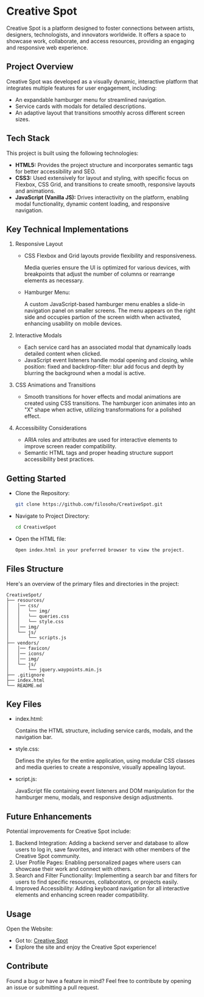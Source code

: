 # Creative Spot

Creative Spot is a platform designed to foster connections between artists, designers, technologists, and innovators worldwide. It offers a space to showcase work, collaborate, and access resources, providing an engaging and responsive web experience.

## Project Overview

Creative Spot was developed as a visually dynamic, interactive platform that integrates multiple features for user engagement, including:

- An expandable hamburger menu for streamlined navigation.
- Service cards with modals for detailed descriptions.
- An adaptive layout that transitions smoothly across different screen sizes.

## Tech Stack

This project is built using the following technologies:

- **HTML5:** Provides the project structure and incorporates semantic tags for better accessibility and SEO.
- **CSS3:** Used extensively for layout and styling, with specific focus on Flexbox, CSS Grid, and transitions to create smooth, responsive layouts and animations.
- **JavaScript (Vanilla JS):** Drives interactivity on the platform, enabling modal functionality, dynamic content loading, and responsive navigation.

## Key Technical Implementations

1.  Responsive Layout

    - CSS Flexbox and Grid layouts provide flexibility and responsiveness.

      Media queries ensure the UI is optimized for various devices, with breakpoints that adjust the number of columns or rearrange elements as necessary.

    * Hamburger Menu:

      A custom JavaScript-based hamburger menu enables a slide-in navigation panel on smaller screens. The menu appears on the right side and occupies partion of the screen width when activated, enhancing usability on mobile devices.

2.  Interactive Modals

    - Each service card has an associated modal that dynamically loads detailed content when clicked.
    - JavaScript event listeners handle modal opening and closing, while position: fixed and backdrop-filter: blur add focus and depth by blurring the background when a modal is active.

3.  CSS Animations and Transitions

    - Smooth transitions for hover effects and modal animations are created using CSS transitions.
      The hamburger icon animates into an "X" shape when active, utilizing transformations for a polished effect.

4.  Accessibility Considerations

    - ARIA roles and attributes are used for interactive elements to improve screen reader compatibility.
    - Semantic HTML tags and proper heading structure support accessibility best practices.

## Getting Started

- Clone the Repository:

  ```bash
  git clone https://github.com/filosoho/CreativeSpot.git
  ```

- Navigate to Project Directory:

  ```bash
  cd CreativeSpot
  ```

- Open the HTML file:

  ```bash
  Open index.html in your preferred browser to view the project.
  ```

## Files Structure

Here's an overview of the primary files and directories in the project:

    CreativeSpot/
    ├── resources/
    │   │── css/
    │   │   └── img/
    │   │   └── queries.css
    │   │   └── style.css
    │   │── img/
    │   └── js/
    │       └── scripts.js
    ├── vendors/
    │   │── favicon/
    │   │── icons/
    │   │── img/
    │   └── js/
    │       └── jquery.waypoints.min.js
    ├── .gitignore
    ├── index.html
    └── README.md

## Key Files

- index.html:

  Contains the HTML structure, including service cards, modals, and the navigation bar.

- style.css:

  Defines the styles for the entire application, using modular CSS classes and media queries to create a responsive, visually appealing layout.

- script.js:

  JavaScript file containing event listeners and DOM manipulation for the hamburger menu, modals, and responsive design adjustments.

## Future Enhancements

Potential improvements for Creative Spot include:

1. Backend Integration: Adding a backend server and database to allow users to log in, save favorites, and interact with other members of the Creative Spot community.
2. User Profile Pages: Enabling personalized pages where users can showcase their work and connect with others.
3. Search and Filter Functionality: Implementing a search bar and filters for users to find specific resources, collaborators, or projects easily.
4. Improved Accessibility: Adding keyboard navigation for all interactive elements and enhancing screen reader compatibility.

## Usage

Open the Website:

- Got to: [Creative Spot](https://creative-spot.netlify.app)
- Explore the site and enjoy the Creative Spot experience!

## Contribute

Found a bug or have a feature in mind? Feel free to contribute by opening an issue or submitting a pull request.
